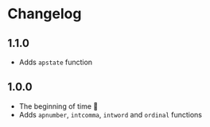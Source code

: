 # Changelog

## 1.1.0

- Adds `apstate` function

## 1.0.0

- The beginning of time :tada:
- Adds `apnumber`, `intcomma`, `intword` and `ordinal` functions 
